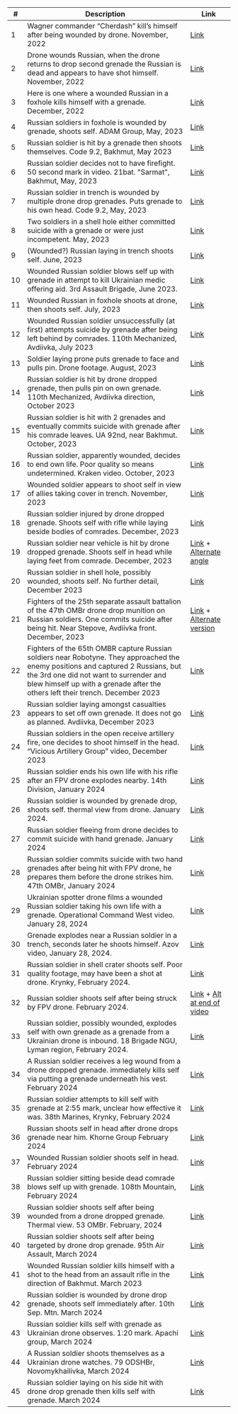 | #  | Description | Link |
|----|-------------|------|
| 1  | Wagner commander “Cherdash” kill’s himself after being wounded by drone. November, 2022 | [Link](https://www.reddit.com/r/RussiaUkraineWar2022/comments/z3njyu/pmc_unit_commander_wagner_callsign_cherdash/) |
| 2  | Drone wounds Russian, when the drone returns to drop second grenade the Russian is dead and appears to have shot himself. November, 2022 | [Link](https://www.reddit.com/r/UkraineWarVideoReport/comments/z4e5js/ukrainian_drone_drops_a_grenade_on_a_russian/?utm_source=share&utm_medium=ios_app&utm_name=ioscss&utm_content=1&utm_term=1) |
| 3  | Here is one where a wounded Russian in a foxhole kills himself with a grenade. December, 2022 | [Link](https://www.reddit.com/r/CombatFootage/comments/zwa1ww/russian_soldier_pulls_the_pin_of_his_own_grenade/) |
| 4  | Russian soldiers in foxhole is wounded by grenade, shoots self. ADAM Group, May, 2023 | [Link](https://www.reddit.com/r/CombatFootage/comments/11tsui7/russian_soldier_commits_suicide_after_being_hit/?utm_source=share&utm_medium=ios_app&utm_name=ioscss&utm_content=1&utm_term=1) |
| 5  | Russian soldier is hit by a grenade then shoots themselves. Code 9.2, Bakhmut, May 2023 | [Link](https://www.reddit.com/r/UkraineRussiaReport/comments/13dpn9j/ua_pov_russian_soldier_shoots_himself_in_the_head/?utm_source=share&utm_medium=ios_app&utm_name=ioscss&utm_content=1&utm_term=1) |
| 6  | Russian soldier decides not to have firefight. 50 second mark in video. 21bat. "Sarmat", Bakhmut, May, 2023 | [Link](https://www.reddit.com/r/CombatFootage/comments/13fuall/ukrainians_from_21bat_sarmat_are_storming_russian/?utm_source=share&utm_medium=ios_app&utm_name=ioscss&utm_content=1&utm_term=1) |
| 7  | Russian soldier in trench is wounded by multiple drone drop grenades. Puts grenade to his own head. Code 9.2, May, 2023 | [Link](https://www.reddit.com/r/SlavaUkrayini/comments/13fr9or/a_russian_soldier_commits_suicide_with_his_own/?utm_source=share&utm_medium=ios_app&utm_name=ioscss&utm_content=1&utm_term=1) |
| 8  | Two soldiers in a shell hole either committed suicide with a grenade or were just incompetent. May, 2023 | [Link](https://www.reddit.com/r/UkraineWarVideoReport/comments/13vm749/while_moving_across_an_open_field_a_group_of/?utm_source=share&utm_medium=ios_app&utm_name=ioscss&utm_content=2&utm_term=1) |
| 9  | (Wounded?) Russian laying in trench shoots self. June, 2023 | [Link](https://www.reddit.com/r/DronedOrc/comments/14jl2a3/reconnaissance_drone_captured_an_orc_lying_in_a/?utm_source=share&utm_medium=ios_app&utm_name=ioscss&utm_content=2&utm_term=1) |
| 10 | Wounded Russian soldier blows self up with grenade in attempt to kill Ukrainian medic offering aid. 3rd Assault Brigade, June 2023. | [Link](https://www.reddit.com/r/UkraineWarVideoReport/comments/14q8cfi/full_footage_translated_with_the_suicide_by/?utm_source=share&utm_medium=ios_app&utm_name=ioscss&utm_content=2&utm_term=1) |
| 11 | Wounded Russian in foxhole shoots at drone, then shoots self. July, 2023 | [Link](https://www.reddit.com/r/UkraineWarVideoReport/comments/14r6j2v/wounded_russian_soldier_pulls_the_trigger_on/?utm_source=share&utm_medium=ios_app&utm_name=ioscss&utm_content=1&utm_term=1) |
| 12 | Wounded Russian soldier unsuccessfully (at first) attempts suicide by grenade after being left behind by comrades. 110th Mechanized, Avdiivka, July 2023 | [Link](https://www.reddit.com/r/UkraineRussiaReport/comments/14vroi8/ua_pov_russian_soldier_tries_to_commit_suicide/?utm_source=share&utm_medium=ios_app&utm_name=ioscss&utm_content=1&utm_term=1) |
| 13 | Soldier laying prone puts grenade to face and pulls pin. Drone footage. August, 2023 | [Link](https://reddit.com/r/UkraineWarVideoReport/s/LOtfAaCxz3) |
| 14 | Russian soldier is hit by drone dropped grenade, then pulls pin on own grenade. 110th Mechanized, Avdiivka direction, October 2023 | [Link](https://reddit.com/r/CombatFootage/s/8vJoWLghiP) |
| 15 | Russian soldier is hit with 2 grenades and eventually commits suicide with grenade after his comrade leaves. UA 92nd, near Bakhmut. October, 2023 | [Link](https://www.reddit.com/r/UkraineRussiaReport/s/A32gDnBqWs) |
| 16 | Russian soldier, apparently wounded, decides to end own life. Poor quality so means undetermined. Kraken video. October, 2023 | [Link](https://www.reddit.com/r/CombatFootage/s/VGhJZu3zKY) |
| 17 | Wounded soldier appears to shoot self in view of allies taking cover in trench. November, 2023 | [Link](https://www.reddit.com/r/CombatFootage/s/7XM538bEF3) |
| 18 | Russian soldier injured by drone dropped grenade. Shoots self with rifle while laying beside bodies of comrades. December, 2023 | [Link](https://www.reddit.com/r/UkraineRussiaReport/s/oMB4zax9GY) |
| 19 | Russian soldier near vehicle is hit by drone dropped grenade. Shoots self in head while laying feet from comrade. December, 2023 | [Link](https://www.reddit.com/r/CombatFootage/s/igzGh2l7kp) + [Alternate angle](https://www.reddit.com/r/CombatFootage/s/6lHdon88fs) |
| 20 | Russian soldier in shell hole, possibly wounded, shoots self. No further detail, December 2023 | [Link](https://www.reddit.com/r/UkraineInvasionVideos/s/OslFcU1QQI) |
| 21 | Fighters of the 25th separate assault battalion of the 47th OMBr drone drop munition on Russian soldiers. One commits suicide after being hit. Near Stepove, Avdiivka front. December, 2023 | [Link](https://www.reddit.com/r/UkraineWarVideoReport/s/JYLiSI9odz) + [Alternate version](https://www.reddit.com/r/UkraineWarVideoReport/s/REYfJ17SZ4) |
| 22 | Fighters of the 65th OMBR capture Russian soldiers near Robotyne. They approached the enemy positions and captured 2 Russians, but the 3rd one did not want to surrender and blew himself up with a grenade after the others left their trench. December 2023 | [Link](https://www.reddit.com/r/UkraineWarVideoReport/s/1zSmAjCrvc) |
| 23 | Russian soldier laying amongst casualties appears to set off own grenade. It does not go as planned. Avdiivka, December 2023 | [Link](https://www.reddit.com/r/UkraineWarVideoReport/s/XRTbmaNrDw) |
| 24 | Russian soldiers in the open receive artillery fire, one decides to shoot himself in the head. “Vicious Artillery Group” video, December 2023 | [Link](https://www.reddit.com/r/CombatFootage/s/Rbe4Gg8by0) |
| 25 | Russian soldier ends his own life with his rifle after an FPV drone explodes nearby. 14th Division, January 2024 | [Link](https://www.reddit.com/r/UkraineRussiaReport/s/jccuOoCCNr) |
| 26 | Russian soldier is wounded by grenade drop, shoots self. thermal view from drone. January 2024. | [Link](https://www.reddit.com/r/UkraineWarVideoReport/s/IaMVs5YXfy) |
| 27 | Russian soldier fleeing from drone decides to commit suicide with hand grenade. January 2024 | [Link](https://www.reddit.com/r/CombatFootage/s/B4q2wQ3N6X) |
| 28 | Russian soldier commits suicide with two hand grenades after being hit with FPV drone, he prepares them before the drone strikes him. 47th OMBr, January 2024 | [Link](https://www.reddit.com/r/CombatFootage/s/sD2JqjKo4a) |
| 29 | Ukrainian spotter drone films a wounded Russian soldier taking his own life with a grenade. Operational Command West video. January 28, 2024 | [Link](https://www.reddit.com/r/DroneCombat/s/EuwzWi4oki) |
| 30 | Grenade explodes near a Russian soldier in a trench, seconds later he shoots himself. Azov video, January 28, 2024. | [Link](https://www.reddit.com/r/DroneCombat/s/XZk43bxqJq) |
| 31 | Russian soldier in shell crater shoots self. Poor quality footage, may have been a shot at drone. Krynky, February 2024. | [Link](https://www.reddit.com/r/UkraineRussiaReport/s/shlb8rrKzd) |
| 32 | Russian soldier shoots self after being struck by FPV drone. February 2024. | [Link](https://www.reddit.com/r/UkraineWarVideoReport/s/PwzWQiFOAJ) + [Alt at end of video](https://www.reddit.com/r/CombatFootage/s/7qXeddRBWJ) |
| 33 | Russian soldier, possibly wounded, explodes self with own grenade as a grenade from a Ukrainian drone is inbound. 18 Brigade NGU, Lyman region, February 2024. | [Link](https://www.reddit.com/r/CombatFootage/s/ZFPzdmlmds) |
| 34 | A Russian soldier receives a leg wound from a drone dropped grenade. immediately kills self via putting a grenade underneath his vest. February 2024 | [Link](https://www.reddit.com/r/DroneCombat/s/7Cni9pgAsy) |
| 35 | Russian soldier attempts to kill self with grenade at 2:55 mark, unclear how effective it was. 38th Marines, Krynky, February 2024 | [Link](https://www.reddit.com/r/UkraineWarVideoReport/s/sI1EZjEMAs) |
| 36 | Russian shoots self in head after drone drops grenade near him. Khorne Group February 2024 | [Link](https://www.reddit.com/r/CombatFootage/s/Dixa0Hj0uU) |
| 37 | Wounded Russian soldier shoots self in head. February 2024 | [Link](https://www.reddit.com/r/DroneCombat/s/yNgWNKINzy) |
| 38 | Russian soldier sitting beside dead comrade blows self up with grenade. 108th Mountain, February 2024 | [Link](https://www.reddit.com/r/DroneCombat/s/xB1ss6aQIc) |
| 39 | Russian soldier shoots self after being wounded from a drone dropped grenade. Thermal view. 53 OMBr. February, 2024 | [Link](https://www.reddit.com/r/DroneCombat/s/upzxynSJOd) |
| 40 | Russian soldier shoots self after being targeted by drone drop grenade. 95th Air Assault, March 2024 | [Link](https://www.reddit.com/r/DroneCombat/s/V94Lncs63R) |
| 41 | Wounded Russian soldier kills himself with a shot to the head from an assault rifle in the direction of Bakhmut. March 2023 | [Link](https://www.reddit.com/r/UkraineWarVideoReport/s/lMaHszdSy8) |
| 42 | Russian soldier is wounded by drone drop grenade, shoots self immediately after. 10th Sep. Mtn. March 2024 | [Link](https://www.reddit.com/r/DroneCombat/s/x3tsRnSJ0N) |
| 43 | Russian soldier kills self with grenade as Ukrainian drone observes. 1:20 mark. Apachi group, March 2024 | [Link](https://www.reddit.com/r/DroneCombat/s/VitwttFxXs) |
| 44 | A Russian soldier shoots themselves as a Ukrainian drone watches. 79 ODSHBr, Novomykhailivka, March 2024 | [Link](https://www.reddit.com/r/UkraineWarVideoReport/s/zy2QB3UiSJ) |
| 45 | Russian soldier laying on his side hit with drone drop grenade then kills self with grenade. March 2024 | [Link](https://www.reddit.com/r/DroneCombat/s/LpEobiLd1z) |
